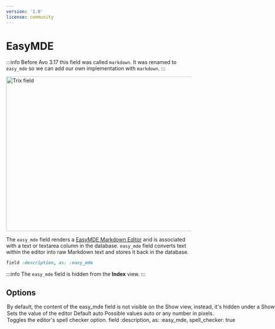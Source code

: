 ```yaml
---
version: '1.0'
license: community
---
```


# EasyMDE

:::info
Before Avo 3.17 this field was called `markdown`. It was renamed to `easy_mde` so we can add our own implementation with `markdown`.
:::

<Image src="/assets/img/fields/easy_mde.jpg" width="906" height="421" alt="Trix field" />

The `easy_mde` field renders a [EasyMDE Markdown Editor](https://github.com/Ionaru/easy-markdown-editor) and is associated with a text or textarea column in the database.
`easy_mde` field converts text within the editor into raw Markdown text and stores it back in the database.

```ruby
field :description, as: :easy_mde
```

:::info
The `easy_mde` field is hidden from the **Index** view.
:::

## Options

<Option name="`always_show`">

By default, the content of the `easy_mde` field is not visible on the `Show` view, instead, it's hidden under a `Show Content` link that, when clicked, displays the content. You can set `easy_mde` to always display the content by setting `always_show` to `true`.

<!-- @include: ./../common/default_boolean_false.md-->
</Option>

<Option name="`height`">

Sets the value of the editor

#### Default

`auto`

#### Possible values

`auto` or any number in pixels.
</Option>

<Option name="`spell_checker`">

Toggles the editor's spell checker option.

```ruby
field :description, as: :easy_mde, spell_checker: true
```

<!-- @include: ./../common/default_boolean_false.md-->
</Option>

<!-- ## Enable spell checker -->
